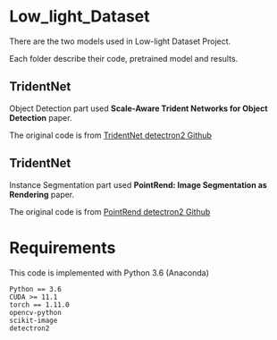 # Low_light_Dataset

There are the two models used in Low-light Dataset Project.

Each folder describe their code, pretrained model and results.

## TridentNet
Object Detection part used **Scale-Aware Trident Networks for Object Detection** paper.

The original code is from [TridentNet detectron2 Github](https://github.com/facebookresearch/detectron2/tree/main/projects/TridentNet)

## TridentNet
Instance Segmentation part used **PointRend: Image Segmentation as Rendering** paper.

The original code is from [PointRend detectron2 Github](https://github.com/facebookresearch/detectron2/tree/main/projects/PointRend)


# Requirements

This code is implemented with Python 3.6 (Anaconda)

```
Python == 3.6
CUDA >= 11.1
torch == 1.11.0
opencv-python
scikit-image
detectron2
```
